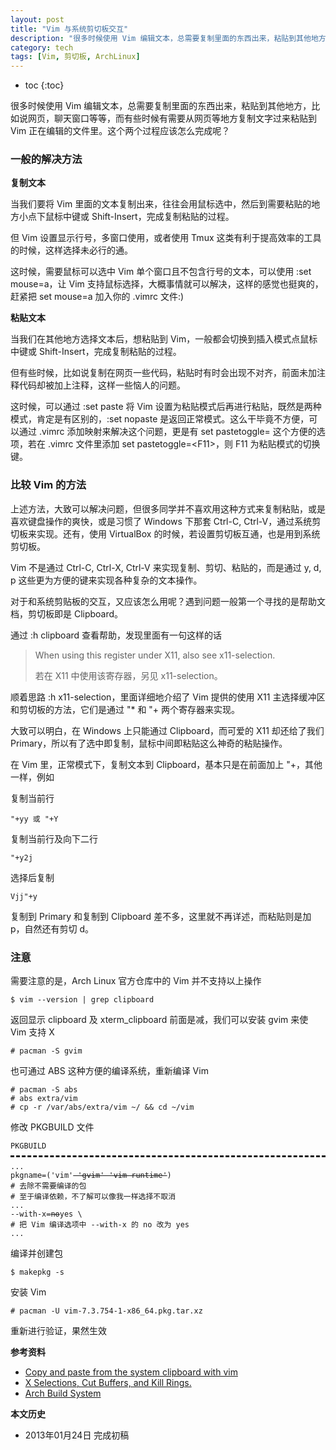 ```yaml
---
layout: post
title: "Vim 与系统剪切板交互"
description: "很多时候使用 Vim 编辑文本，总需要复制里面的东西出来，粘贴到其他地方，比如说网页，聊天窗口等等，而有些时候有需要从网页等地方复制文字过来粘贴到 Vim 正在编辑的文件里。"
category: tech
tags: [Vim, 剪切板, ArchLinux]
---
```


* toc
{:toc}

很多时候使用 Vim 编辑文本，总需要复制里面的东西出来，粘贴到其他地方，比如说网页，聊天窗口等等，而有些时候有需要从网页等地方复制文字过来粘贴到 Vim 正在编辑的文件里。这个两个过程应该怎么完成呢？

### 一般的解决方法

**复制文本**

当我们要将 Vim 里面的文本复制出来，往往会用鼠标选中，然后到需要粘贴的地方小点下鼠标中键或 Shift-Insert，完成复制粘贴的过程。

但 Vim 设置显示行号，多窗口使用，或者使用 Tmux 这类有利于提高效率的工具的时候，这样选择未必行的通。

这时候，需要鼠标可以选中 Vim 单个窗口且不包含行号的文本，可以使用 :set mouse=a，让 Vim 支持鼠标选择，大概事情就可以解决，这样的感觉也挺爽的，赶紧把 set mouse=a 加入你的 .vimrc 文件:)

**粘贴文本**

当我们在其他地方选择文本后，想粘贴到 Vim，一般都会切换到插入模式点鼠标中键或 Shift-Insert，完成复制粘贴的过程。

但有些时候，比如说复制在网页一些代码，粘贴时有时会出现不对齐，前面未加注释代码却被加上注释，这样一些恼人的问题。

这时候，可以通过 :set paste 将 Vim 设置为粘贴模式后再进行粘贴，既然是两种模式，肯定是有区别的，:set nopaste 是返回正常模式。这么干毕竟不方便，可以通过 .vimrc 添加映射来解决这个问题，更是有 set pastetoggle= 这个方便的选项，若在 .vimrc 文件里添加 set pastetoggle=\<F11\>，则 F11 为粘贴模式的切换键。


### 比较 Vim 的方法

上述方法，大致可以解决问题，但很多同学并不喜欢用这种方式来复制粘贴，或是喜欢键盘操作的爽快，或是习惯了 Windows 下那套 Ctrl-C, Ctrl-V，通过系统剪切板来实现。还有，使用 VirtualBox 的时候，若设置剪切板互通，也是用到系统剪切板。

Vim 不是通过 Ctrl-C, Ctrl-X, Ctrl-V 来实现复制、剪切、粘贴的，而是通过 y, d, p 这些更为方便的键来实现各种复杂的文本操作。

对于和系统剪贴板的交互，又应该怎么用呢？遇到问题一般第一个寻找的是帮助文档，剪切板即是 Clipboard。

通过 :h clipboard 查看帮助，发现里面有一句这样的话

> When using this register under X11, also see x11-selection.
>
> 若在 X11 中使用该寄存器，另见 x11-selection。

顺着思路 :h x11-selection，里面详细地介绍了 Vim 提供的使用 X11 主选择缓冲区和剪切板的方法，它们是通过 "\* 和 "+ 两个寄存器来实现。

大致可以明白，在 Windows 上只能通过 Clipboard，而可爱的 X11 却还给了我们 Primary，所以有了选中即复制，鼠标中间即粘贴这么神奇的粘贴操作。

在 Vim 里，正常模式下，复制文本到 Clipboard，基本只是在前面加上 "+，其他一样，例如

复制当前行

    "+yy 或 "+Y

复制当前行及向下二行

    "+y2j

选择后复制
    
    Vjj"+y 

复制到 Primary 和复制到 Clipboard 差不多，这里就不再详述，而粘贴则是加 p，自然还有剪切 d。

### 注意

需要注意的是，Arch Linux 官方仓库中的 Vim 并不支持以上操作

    $ vim --version | grep clipboard

返回显示 clipboard 及 xterm_clipboard 前面是减，我们可以安装 gvim 来使 Vim 支持 X

    # pacman -S gvim

也可通过 ABS 这种方便的编译系统，重新编译 Vim

    # pacman -S abs
    # abs extra/vim
    # cp -r /var/abs/extra/vim ~/ && cd ~/vim

修改 PKGBUILD 文件

<pre style="margin-bottom: 0; border-bottom:none; padding-bottom:8px;"><code>PKGBUILD</code></pre>
<pre style="margin-top: 0; border-top-style:dashed; padding-top:8px;"><code>...
pkgname=('vim'<del> 'gvim' 'vim-runtime'</del>)
# 去除不需要编译的包
# 至于编译依赖，不了解可以像我一样选择不取消
...
--with-x=<del>no</del>yes \
# 把 Vim 编译选项中 --with-x 的 no 改为 yes
...
</code></pre>

编译并创建包

    $ makepkg -s

安装 Vim
   
    # pacman -U vim-7.3.754-1-x86_64.pkg.tar.xz

重新进行验证，果然生效

**参考资料**

* [Copy and paste from the system clipboard with vim](http://maxolasersquad.blogspot.com/2012/01/copy-and-paste-from-system-clipboard.html)
* [X Selections, Cut Buffers, and Kill Rings.](http://www.jwz.org/doc/x-cut-and-paste.html)
* [Arch Build System](https://wiki.archlinux.org/index.php/Arch_Build_System)

**本文历史**

* 2013年01月24日 完成初稿
